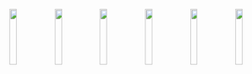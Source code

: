 <img src="https://github.com/RomanTsisyk/Audio_Diary/blob/master/screenshots/en/1.png?raw=true"  width="16%"><img src="https://github.com/RomanTsisyk/Audio_Diary/blob/master/screenshots/en/2.png?raw=true"  width="16%"><img src="https://github.com/RomanTsisyk/Audio_Diary/blob/master/screenshots/en/10.png?raw=true"  width="16%" ><img src="https://github.com/RomanTsisyk/Audio_Diary/blob/master/screenshots/en/13.png?raw=true"  width="16%"><img src="https://github.com/RomanTsisyk/Audio_Diary/blob/master/screenshots/device-2019-10-15-234024.png?raw=true"  width="16%" ><img src="https://github.com/RomanTsisyk/Audio_Diary/blob/master/screenshots/device-2019-10-15-234040.png?raw=true"  width="16%" >


